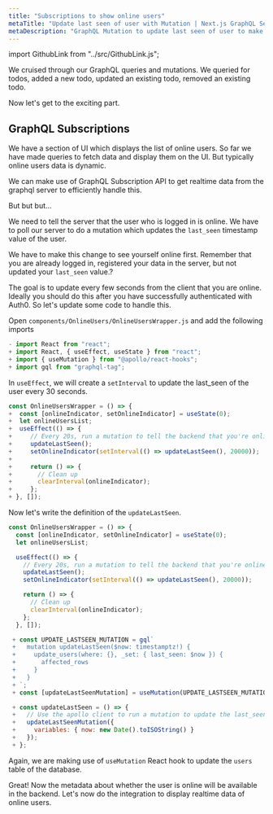 ```yaml
---
title: "Subscriptions to show online users"
metaTitle: "Update last seen of user with Mutation | Next.js GraphQL Serverless Tutorial"
metaDescription: "GraphQL Mutation to update last seen of user to make them available online. Use setInterval to trigger mutation every few seconds "
---
```


import GithubLink from "../src/GithubLink.js";

We cruised through our GraphQL queries and mutations. We queried for todos, added a new todo, updated an existing todo, removed an existing todo.

Now let's get to the exciting part.

GraphQL Subscriptions
---------------------

We have a section of UI which displays the list of online users. So far we have made queries to fetch data and display them on the UI. But typically online users data is dynamic.

We can make use of GraphQL Subscription API to get realtime data from the graphql server to efficiently handle this.

But but but...

We need to tell the server that the user who is logged in is online. We have to poll our server to do a mutation which updates the `last_seen` timestamp value of the user.

We have to make this change to see yourself online first. Remember that you are already logged in, registered your data in the server, but not updated your `last_seen` value.?

The goal is to update every few seconds from the client that you are online. Ideally you should do this after you have successfully authenticated with Auth0. So let's update some code to handle this. 

Open `components/OnlineUsers/OnlineUsersWrapper.js` and add the following imports

<GithubLink link="https://github.com/hasura/learn-graphql/blob/master/tutorials/frontend/nextjs/app-final/components/OnlineUsers/OnlineUsersWrapper.js" text="components/OnlineUsers/OnlineUsersWrapper.js" />

```javascript
- import React from "react";
+ import React, { useEffect, useState } from "react";
+ import { useMutation } from "@apollo/react-hooks";
+ import gql from "graphql-tag";
```

In `useEffect`, we will create a `setInterval` to update the last_seen of the user every 30 seconds.

```javascript
const OnlineUsersWrapper = () => {
+  const [onlineIndicator, setOnlineIndicator] = useState(0);
+  let onlineUsersList;
+  useEffect(() => {
+     // Every 20s, run a mutation to tell the backend that you're online
+     updateLastSeen();
+     setOnlineIndicator(setInterval(() => updateLastSeen(), 20000));
+ 
+     return () => {
+       // Clean up
+       clearInterval(onlineIndicator);
+     };
+ }, []);
```

Now let's write the definition of the `updateLastSeen`.

```javascript
const OnlineUsersWrapper = () => {
  const [onlineIndicator, setOnlineIndicator] = useState(0);
  let onlineUsersList;

  useEffect(() => {
    // Every 20s, run a mutation to tell the backend that you're online
    updateLastSeen();
    setOnlineIndicator(setInterval(() => updateLastSeen(), 20000));

    return () => {
      // Clean up
      clearInterval(onlineIndicator);
    };
  }, []);

 + const UPDATE_LASTSEEN_MUTATION = gql`
 +   mutation updateLastSeen($now: timestamptz!) {
 +     update_users(where: {}, _set: { last_seen: $now }) {
 +       affected_rows
 +     }
 +   }
 + `;
 + const [updateLastSeenMutation] = useMutation(UPDATE_LASTSEEN_MUTATION);

 + const updateLastSeen = () => {
 +   // Use the apollo client to run a mutation to update the last_seen value
 +   updateLastSeenMutation({
 +     variables: { now: new Date().toISOString() }
 +   });
 + };
```

Again, we are making use of `useMutation` React hook to update the `users` table of the database.

Great! Now the metadata about whether the user is online will be available in the backend. Let's now do the integration to display realtime data of online users.
